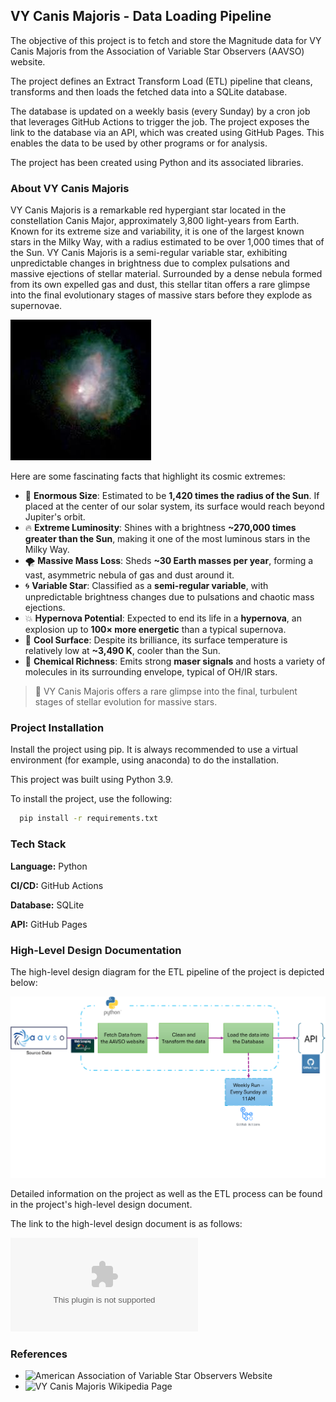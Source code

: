 ## VY Canis Majoris - Data Loading Pipeline

The objective of this project is to fetch and store the Magnitude data for VY Canis Majoris from the Association of Variable Star Observers (AAVSO) website. 

The project defines an Extract Transform Load (ETL) pipeline that cleans, transforms and then loads the fetched data into a SQLite database.

The database is updated on a weekly basis (every Sunday) by a cron job that leverages GitHub Actions to trigger the job.
The project exposes the link to the database via an API, which was created using GitHub Pages. This enables the data to be used by other programs or for analysis.

The project has been created using Python and its associated libraries. 

### About VY Canis Majoris

VY Canis Majoris is a remarkable red hypergiant star located in the constellation Canis Major, approximately 3,800 light-years from Earth. Known for its extreme size and variability, it is one of the largest known stars in the Milky Way, with a radius estimated to be over 1,000 times that of the Sun. VY Canis Majoris is a semi-regular variable star, exhibiting unpredictable changes in brightness due to complex pulsations and massive ejections of stellar material. Surrounded by a dense nebula formed from its own expelled gas and dust, this stellar titan offers a rare glimpse into the final evolutionary stages of massive stars before they explode as supernovae.

![VY Canis Majoris](https://github.com/abbeymaj80/my-ml-datasets/blob/master/screenshots/canis_majoris/vy_canis_majoris.jpg)

 Here are some fascinating facts that highlight its cosmic extremes:

- 🌌 **Enormous Size**: Estimated to be **1,420 times the radius of the Sun**. If placed at the center of our solar system, its surface would reach beyond Jupiter's orbit.
- 🔥 **Extreme Luminosity**: Shines with a brightness **~270,000 times greater than the Sun**, making it one of the most luminous stars in the Milky Way.
- 🌪️ **Massive Mass Loss**: Sheds **~30 Earth masses per year**, forming a vast, asymmetric nebula of gas and dust around it.
- 🌀 **Variable Star**: Classified as a **semi-regular variable**, with unpredictable brightness changes due to pulsations and chaotic mass ejections.
- 💥 **Hypernova Potential**: Expected to end its life in a **hypernova**, an explosion up to **100× more energetic** than a typical supernova.
- 🧊 **Cool Surface**: Despite its brilliance, its surface temperature is relatively low at **~3,490 K**, cooler than the Sun.
- 🧪 **Chemical Richness**: Emits strong **maser signals** and hosts a variety of molecules in its surrounding envelope, typical of OH/IR stars.

> 🧭 VY Canis Majoris offers a rare glimpse into the final, turbulent stages of stellar evolution for massive stars.


### Project Installation

Install the project using pip. It is always recommended to use a virtual environment (for example, using anaconda) to do the installation.

This project was built using Python 3.9.

To install the project, use the following: 

```bash
  pip install -r requirements.txt
```
    
### Tech Stack

**Language:** Python

**CI/CD:** GitHub Actions

**Database:** SQLite

**API:** GitHub Pages

### High-Level Design Documentation

The high-level design diagram for the ETL pipeline of the project is depicted below:

![High-Level Design Diagram](https://github.com/abbeymaj80/my-ml-datasets/blob/master/screenshots/canis_majoris/High_Level_Design.png)

Detailed information on the project as well as the ETL process can be found in the project's high-level design document.

The link to the high-level design document is as follows:

![VY Canis Majoris Magnitude Data Load - High-Level Design Document](https://github.com/abbeymaj80/my-ml-datasets/raw/refs/heads/master/Design_Docs/VYCMA_Load_Data_HLD.docx)

### References

- ![American Association of Variable Star Observers Website](https://www.aavso.org/)
- ![VY Canis Majoris Wikipedia Page](https://en.wikipedia.org/wiki/VY_Canis_Majoris)